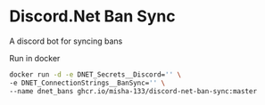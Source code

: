 # Discord.Net Ban Sync
A discord bot for syncing bans

Run in docker
```bash
docker run -d -e DNET_Secrets__Discord='' \
-e DNET_ConnectionStrings__BanSync='' \
--name dnet_bans ghcr.io/misha-133/discord-net-ban-sync:master
```
